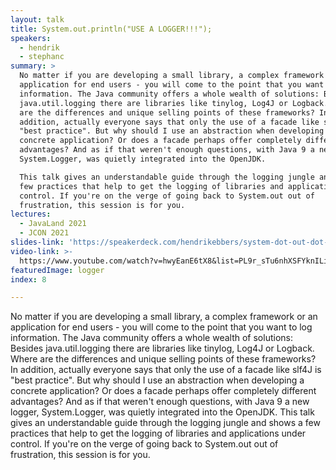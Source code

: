 ```yaml
---
layout: talk
title: System.out.println("USE A LOGGER!!!");
speakers:
  - hendrik
  - stephanc
summary: >
  No matter if you are developing a small library, a complex framework or an
  application for end users - you will come to the point that you want to log
  information. The Java community offers a whole wealth of solutions: Besides
  java.util.logging there are libraries like tinylog, Log4J or Logback. Where
  are the differences and unique selling points of these frameworks? In
  addition, actually everyone says that only the use of a facade like slf4J is
  "best practice". But why should I use an abstraction when developing a
  concrete application? Or does a facade perhaps offer completely different
  advantages? And as if that weren't enough questions, with Java 9 a new logger,
  System.Logger, was quietly integrated into the OpenJDK.

  This talk gives an understandable guide through the logging jungle and shows a
  few practices that help to get the logging of libraries and applications under
  control. If you're on the verge of going back to System.out out of
  frustration, this session is for you.
lectures:
  - JavaLand 2021
  - JCON 2021
slides-link: 'https://speakerdeck.com/hendrikebbers/system-dot-out-dot-println-use-a-logger'
video-link: >-
  https://www.youtube.com/watch?v=hwyEanE6tX8&list=PL9r_sTu6nhXSFYknILieFl2YbFBrJIWRW&index=2
featuredImage: logger
index: 8

---
```


No matter if you are developing a small library, a complex framework or an application for end users - you will come to the point that you want to log information. The Java community offers a whole wealth of solutions: Besides java.util.logging there are libraries like tinylog, Log4J or Logback. Where are the differences and unique selling points of these frameworks? In addition, actually everyone says that only the use of a facade like slf4J is "best practice". But why should I use an abstraction when developing a concrete application? Or does a facade perhaps offer completely different advantages? And as if that weren't enough questions, with Java 9 a new logger, System.Logger, was quietly integrated into the OpenJDK.
This talk gives an understandable guide through the logging jungle and shows a few practices that help to get the logging of libraries and applications under control. If you're on the verge of going back to System.out out of frustration, this session is for you.
